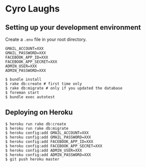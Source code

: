 # Cyro Laughs

## Setting up your development environment

Create a `.env` file in your root directory.

```
GMAIL_ACCOUNT=XXX
GMAIL_PASSWORD=XXX
FACEBOOK_APP_ID=XXX
FACEBOOK_APP_SECRET=XXX
ADMIN_USER=XXX
ADMIN_PASSWORD=XXX
```

```
$ bundle install
$ rake db:create # first time only
$ rake db:migrate # only if you updated the database
$ foreman start
$ bundle exec autotest
```

## Deploying on Heroku

```
$ heroku run rake db:create
$ heroku run rake db:migrate
$ heroku config:add GMAIL_ACCOUNT=XXX
$ heroku config:add GMAIL_PASSWORD=XXX
$ heroku config:add FACEBOOK_APP_ID=XXX
$ heroku config:add FACEBOOK_APP_SECRET=XXX
$ heroku config:add ADMIN_USER=XXX
$ heroku config:add ADMIN_PASSWORD=XXX
$ git push heroku master
```